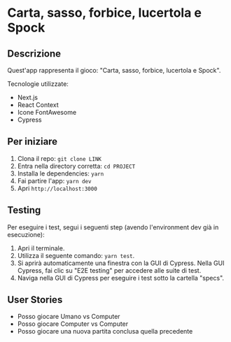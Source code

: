 # Carta, sasso, forbice, lucertola e Spock

## Descrizione
Quest'app rappresenta il gioco: "Carta, sasso, forbice, lucertola e Spock".

Tecnologie utilizzate:
- Next.js
- React Context
- Icone FontAwesome
- Cypress

## Per iniziare
1. Clona il repo: `git clone LINK`
2. Entra nella directory corretta: `cd PROJECT`
3. Installa le dependencies: `yarn`
4. Fai partire l'app: `yarn dev`
5. Apri `http://localhost:3000`

## Testing
Per eseguire i test, segui i seguenti step (avendo l'environment dev già in esecuzione):
1. Apri il terminale.
2. Utilizza il seguente comando: `yarn test`.
3. Si aprirà automaticamente una finestra con la GUI di Cypress.
Nella GUI Cypress, fai clic su "E2E testing" per accedere alle suite di test.
4. Naviga nella GUI di Cypress per eseguire i test sotto la cartella "specs".

## User Stories
- Posso giocare Umano vs Computer
- Posso giocare Computer vs Computer
- Posso giocare una nuova partita conclusa quella precedente